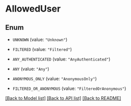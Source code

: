 # AllowedUser

## Enum


* `UNKNOWN` (value: `"Unknown"`)

* `FILTERED` (value: `"Filtered"`)

* `ANY_AUTHENTICATED` (value: `"AnyAuthenticated"`)

* `ANY` (value: `"Any"`)

* `ANONYMOUS_ONLY` (value: `"AnonymousOnly"`)

* `FILTERED_OR_ANONYMOUS` (value: `"FilteredOrAnonymous"`)


[[Back to Model list]](../README.md#documentation-for-models) [[Back to API list]](../README.md#documentation-for-api-endpoints) [[Back to README]](../README.md)


